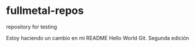 # fullmetal-repos
repository for testing

Estoy haciendo un cambio en mi README
Hello World Git.
 Segunda edición